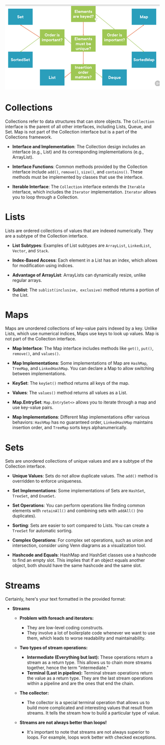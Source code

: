 
![img.png](img.png)
# Collections

Collections refer to data structures that can store objects. The `Collection` interface is the parent of all other interfaces, including Lists, Queue, and Set. Map is not part of the Collection interface but is a part of the Collections framework.

- **Interface and Implementation**: The Collection design includes an interface (e.g., List) and its corresponding implementations (e.g., ArrayList).

- **Interface Functions**: Common methods provided by the Collection interface include `add()`, `remove()`, `size()`, and `contains()`. These methods must be implemented by classes that use the interface.

- **Iterable Interface**: The `Collection` interface extends the `Iterable` interface, which includes the `Iterator` implementation. `Iterator` allows you to loop through a Collection.

# Lists

Lists are ordered collections of values that are indexed numerically. They are a subtype of the Collection interface.

- **List Subtypes**: Examples of List subtypes are `ArrayList`, `LinkedList`, `Vector`, and `Stack`.

- **Index-Based Access**: Each element in a List has an index, which allows for modification using indices.

- **Advantage of ArrayList**: ArrayLists can dynamically resize, unlike regular arrays.

- **Sublist**: The `sublist(inclusive, exclusive)` method returns a portion of the List.

# Maps

Maps are unordered collections of key-value pairs indexed by a key. Unlike Lists, which use numerical indices, Maps use keys to look up values. Map is not part of the Collection interface.

- **Map Interface**: The Map interface includes methods like `get()`, `put()`, `remove()`, and `values()`.

- **Map Implementations**: Some implementations of Map are `HashMap`, `TreeMap`, and `LinkedHashMap`. You can declare a Map to allow switching between implementations.

- **KeySet**: The `keySet()` method returns all keys of the map.

- **Values**: The `values()` method returns all values as a List.

- **Map.EntrySet**: `Map.EntrySet<>` allows you to iterate through a map and use key-value pairs.

- **Map Implementations**: Different Map implementations offer various behaviors: `HashMap` has no guaranteed order, `LinkedHashMap` maintains insertion order, and `TreeMap` sorts keys alphanumerically.

# Sets

Sets are unordered collections of unique values and are a subtype of the Collection interface.

- **Unique Values**: Sets do not allow duplicate values. The `add()` method is overridden to enforce uniqueness.

- **Set Implementations**: Some implementations of Sets are `HashSet`, `TreeSet`, and `EnumSet`.

- **Set Operations**: You can perform operations like finding common elements with `retainAll()` and combining sets with `addAll()` (no duplicates).

- **Sorting**: Sets are easier to sort compared to Lists. You can create a `TreeSet` for automatic sorting.

- **Complex Operations**: For complex set operations, such as union and intersection, consider using Venn diagrams as a visualization tool.

- **Hashcode and Equals**: HashMap and HashSet classes use a hashcode to find an empty slot. This implies that if an object equals another object, both should have the same hashcode and the same slot.
# Streams
Certainly, here's your text formatted in the provided format:

- **Streams**

  - **Problem with foreach and iterators:**
    - They are low-level coding constructs.
    - They involve a lot of boilerplate code whenever we want to use them, which leads to worse readability and maintainability.

  - **Two types of stream operations:**
    - **Intermediate (Everything but last):** These operations return a stream as a return type. This allows us to chain more streams together, hence the term "intermediate."
    - **Terminal (Last in pipeline):** Terminal stream operations return the value as a return type. They are the last stream operations within a pipeline and are the ones that end the chain.

  - **The collector:**
    - The collector is a special terminal operation that allows us to build more complicated and interesting values that result from streams. It tells the stream how to build a particular type of value.

  - **Streams are not always better than loops!**
    - It's important to note that streams are not always superior to loops. For example, loops work better with checked exceptions.
